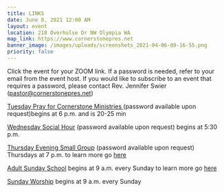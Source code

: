 ```yaml
---
title: LINKS
date: June 8, 2021 12:00 AM
layout: event
location: 218 Overhulse Dr NW Olympia WA
map_link: https://www.cornerstonepres.net
banner_image: /images/uploads/screenshots_2021-04-06-09-16-55.png
priority: false
---
```

Click the event for your ZOOM link. If a password is needed, refer to your email from the event host. If you would like to subscribe to an event that requires a password, please contact Rev. Jennifer Swier (pastor@cornerstonepres.net)

[Tuesday Pray for Cornerstone Ministries ](https://us02web.zoom.us/j/87477390205) (password available upon request)begins at 6 p.m. and is 20-25 min

[Wednesday Social Hour](https://zoom.us/j/576205605)  (password available upon request) begins at 5:30 p.m.

[Thursday Evening Small Group](https://us04web.zoom.us/j/317128801)  (password available upon request) Thursdays at 7 p.m. to learn more go [here](https://www.cornerstonepres.net/connect.html#bible-study-small-groups)

[Adult Sunday School](https://us02web.zoom.us/j/84210546175)  begins at 9 a.m. every Sunday to learn more go [here](https://www.cornerstonepres.net/connect.html#bible-study-small-groups)

[Sunday Worship](<https://us04web.zoom.us/j/317128801? pwd=QkJaZWVmMXB2d0lkZ2RaOUFkMlo2UT09>)  begins at 9 a.m. every Sunday